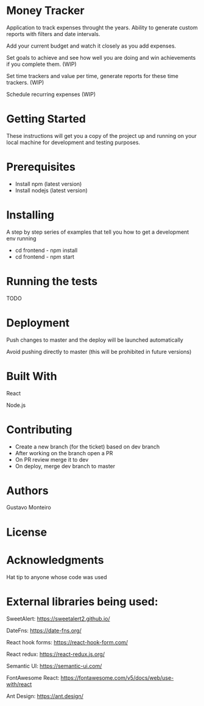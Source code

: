 # Money Tracker
Application to track expenses throught the years. Ability to generate custom reports with filters and date intervals.

Add your current budget and watch it closely as you add expenses.

Set goals to achieve and see how well you are doing and win achievements if you complete them. (WIP)

Set time trackers and value per time, generate reports for these time trackers. (WIP)

Schedule recurring expenses (WIP)

# Getting Started
These instructions will get you a copy of the project up and running on your local machine for development and testing purposes.

# Prerequisites
- Install npm (latest version)
- Install nodejs (latest version)

# Installing
A step by step series of examples that tell you how to get a development env running
- cd frontend - npm install
- cd frontend - npm start

# Running the tests
TODO

# Deployment
Push changes to master and the deploy will be launched automatically

Avoid pushing directly to master (this will be prohibited in future versions)

# Built With
React

Node.js

# Contributing
- Create a new branch (for the ticket) based on dev branch
- After working on the branch open a PR
- On PR review merge it to dev
- On deploy, merge dev branch to master

# Authors
Gustavo Monteiro

# License

# Acknowledgments
Hat tip to anyone whose code was used

# External libraries being used:

SweetAlert: https://sweetalert2.github.io/

DateFns: https://date-fns.org/

React hook forms: https://react-hook-form.com/

React redux: https://react-redux.js.org/

Semantic UI: https://semantic-ui.com/

FontAwesome React: https://fontawesome.com/v5/docs/web/use-with/react

Ant Design: https://ant.design/